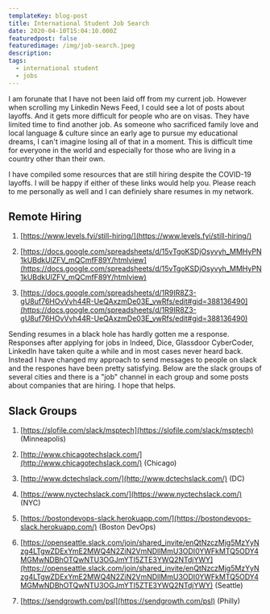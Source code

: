 ```yaml
---
templateKey: blog-post
title: International Student Job Search
date: 2020-04-10T15:04:10.000Z
featuredpost: false
featuredimage: /img/job-search.jpeg
description: 
tags:
  - international student
  - jobs
---
```


I am forunate that I have not been laid off from my current job. However when scrolling my Linkedin News Feed, I could see a lot of posts about layoffs. And it gets more difficult for people who are on visas. They have limited time to find another job. As someone who sacrificed family love and local language & culture since an early age to pursue my educational dreams, I can't imagine losing all of that in a moment. This is difficult time for everyone in the world and especially for those who are living in a country other than their own. 

I have compiled some resources that are still hiring despite the COVID-19 layoffs. I will be happy if either of these links would help you. Please reach to me personally as well and I can definiely share resumes in my network. 

## Remote Hiring
1. [https://www.levels.fyi/still-hiring/](https://www.levels.fyi/still-hiring/)

2. [https://docs.google.com/spreadsheets/d/15vTgoKSDjOsyvyh_MMHyPN1kUBdkUlZFV_mQCmfF89Y/htmlview](https://docs.google.com/spreadsheets/d/15vTgoKSDjOsyvyh_MMHyPN1kUBdkUlZFV_mQCmfF89Y/htmlview)

3. [https://docs.google.com/spreadsheets/d/1R9IR8Z3-gU8uf76HOvVvh44R-UeQAxzmDe03E_vwRfs/edit#gid=388136490](https://docs.google.com/spreadsheets/d/1R9IR8Z3-gU8uf76HOvVvh44R-UeQAxzmDe03E_vwRfs/edit#gid=388136490)


Sending resumes in a black hole has hardly gotten me a response. Responses after applying for jobs in Indeed, Dice, Glassdoor CyberCoder, LinkedIn have taken quite a while and in most cases never heard back. Instead I have changed my approach to send messages to people on slack and the respones have been pretty satisfying. Below are the slack groups of several cities and there is a "job" channel in each group and some posts about companies that are hiring. I hope that helps.

## Slack Groups
1. [https://slofile.com/slack/msptech](https://slofile.com/slack/msptech)  (Minneapolis) 

2. [http://www.chicagotechslack.com/](http://www.chicagotechslack.com/)  (Chicago) 

3. [http://www.dctechslack.com/](http://www.dctechslack.com/)  (DC) 

4. [https://www.nyctechslack.com/](https://www.nyctechslack.com/)  (NYC) 

5. [https://bostondevops-slack.herokuapp.com/](https://bostondevops-slack.herokuapp.com/)  (Boston DevOps) 
6. [https://openseattle.slack.com/join/shared_invite/enQtNzczMjg5MzYyNzg4LTgwZDExYmE2MWQ4N2ZiN2VmNDllMmU3ODI0YWFkMTQ5ODY4MGMwNDBhOTQwNTU3OGJmYTI5ZTE3YWQ2NTdjYWY](https://openseattle.slack.com/join/shared_invite/enQtNzczMjg5MzYyNzg4LTgwZDExYmE2MWQ4N2ZiN2VmNDllMmU3ODI0YWFkMTQ5ODY4MGMwNDBhOTQwNTU3OGJmYTI5ZTE3YWQ2NTdjYWY)  (Seattle) 

7. [https://sendgrowth.com/psl](https://sendgrowth.com/psl)  (Philly) 

